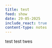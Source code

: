 ```yaml
---
title: test
feed: show
date: 29-05-2025
include_react: true
content-type: notes
---
```


test
test
twes